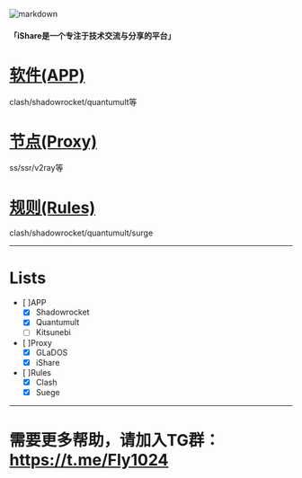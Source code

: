 ![markdown](https://github.com/ishareTG/Net/blob/master/iShare-logo.png?raw=true "markdown")

#### 「iShare是一个专注于技术交流与分享的平台」

# [软件(APP)](https://github.com/ishareTG/Net/tree/master/APP/)
clash/shadowrocket/quantumult等

# [节点(Proxy)](https://github.com/ishareTG/Net/tree/master/Proxy)
ss/ssr/v2ray等

# [规则(Rules)](https://github.com/ishareTG/Net/tree/master/Rules)
clash/shadowrocket/quantumult/surge

----
# Lists

- [ ]APP
    - [x] Shadowrocket
    - [x] Quantumult
    - [ ] Kitsunebi
- [ ]Proxy
    - [x] GLaDOS
    - [x] iShare
- [ ]Rules
    - [x] Clash
    - [x] Suege
----
# 需要更多帮助，请加入TG群：https://t.me/Fly1024
